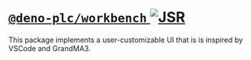 # [`@deno-plc/workbench` ![JSR](https://jsr.io/badges/@deno-plc/workbench)](https://jsr.io/@deno-plc/workbench)

This package implements a user-customizable UI that is is inspired by VSCode and GrandMA3.
